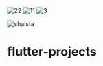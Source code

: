 ![22](https://user-images.githubusercontent.com/100860194/205995192-8d6cd93b-9153-4f50-ac78-87b9d2013fb9.PNG)
![11](https://user-images.githubusercontent.com/100860194/205995273-60354a65-1ab1-4e18-b01c-68f8cb614b39.PNG)
![3](https://user-images.githubusercontent.com/100860194/205995311-8ab8bd39-c824-4ba0-9a60-57623aa77124.PNG)

![shaista](https://user-images.githubusercontent.com/100860194/204586452-da88664a-8a60-4d87-9298-ace02208cdf3.PNG)

# flutter-projects
